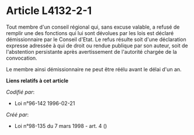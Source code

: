 # Article L4132-2-1

Tout membre d'un conseil régional qui, sans excuse valable, a refusé de remplir une des fonctions qui lui sont dévolues par
les lois est déclaré démissionnaire par le Conseil d'Etat. Le refus résulte soit d'une déclaration expresse adressée à qui de
droit ou rendue publique par son auteur, soit de l'abstention persistante après avertissement de l'autorité chargée de la
convocation.

Le membre ainsi démissionnaire ne peut être réélu avant le délai d'un an.

**Liens relatifs à cet article**

_Codifié par_:

  - Loi n°96-142 1996-02-21

_Créé par_:

  - Loi n°98-135 du 7 mars 1998 - art. 4 ()
